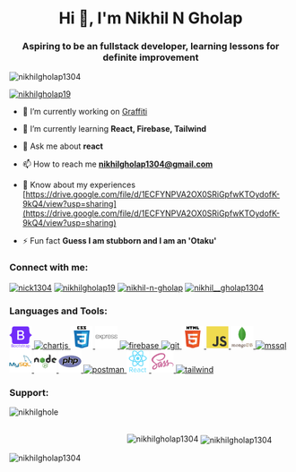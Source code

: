 <h1 align="center">Hi 👋, I'm Nikhil N Gholap</h1>
<h3 align="center">Aspiring to be an fullstack developer, learning lessons for definite improvement</h3>

<p align="left"> <img src="https://komarev.com/ghpvc/?username=nikhilgholap1304&label=Profile%20views&color=0e75b6&style=flat" alt="nikhilgholap1304" /> </p>

<p align="left"> <a href="https://twitter.com/nikhilgholap19" target="blank"><img src="https://img.shields.io/twitter/follow/nikhilgholap19?logo=twitter&style=for-the-badge" alt="nikhilgholap19" /></a> </p>

- 🔭 I’m currently working on [Graffiti](https://github.com/Nikhilgholap1304/Graffiti)

- 🌱 I’m currently learning **React, Firebase, Tailwind**

- 💬 Ask me about **react**

- 📫 How to reach me **nikhilgholap1304@gmail.com**

- 📄 Know about my experiences [https://drive.google.com/file/d/1ECFYNPVA2OX0SRiGpfwKTOydofK-9kQ4/view?usp=sharing](https://drive.google.com/file/d/1ECFYNPVA2OX0SRiGpfwKTOydofK-9kQ4/view?usp=sharing)

- ⚡ Fun fact **Guess I am stubborn and I am an 'Otaku'**

<h3 align="left">Connect with me:</h3>
<p align="left">
<a href="https://codepen.io/nick1304" target="blank"><img align="center" src="https://raw.githubusercontent.com/rahuldkjain/github-profile-readme-generator/master/src/images/icons/Social/codepen.svg" alt="nick1304" height="30" width="40" /></a>
<a href="https://twitter.com/nikhilgholap19" target="blank"><img align="center" src="https://raw.githubusercontent.com/rahuldkjain/github-profile-readme-generator/master/src/images/icons/Social/twitter.svg" alt="nikhilgholap19" height="30" width="40" /></a>
<a href="https://linkedin.com/in/nikhil-n-gholap" target="blank"><img align="center" src="https://raw.githubusercontent.com/rahuldkjain/github-profile-readme-generator/master/src/images/icons/Social/linked-in-alt.svg" alt="nikhil-n-gholap" height="30" width="40" /></a>
<a href="https://instagram.com/nikhil__gholap1304" target="blank"><img align="center" src="https://raw.githubusercontent.com/rahuldkjain/github-profile-readme-generator/master/src/images/icons/Social/instagram.svg" alt="nikhil__gholap1304" height="30" width="40" /></a>
</p>

<h3 align="left">Languages and Tools:</h3>
<p align="left"> <a href="https://getbootstrap.com" target="_blank" rel="noreferrer"> <img src="https://raw.githubusercontent.com/devicons/devicon/master/icons/bootstrap/bootstrap-plain-wordmark.svg" alt="bootstrap" width="40" height="40"/> </a> <a href="https://www.chartjs.org" target="_blank" rel="noreferrer"> <img src="https://www.chartjs.org/media/logo-title.svg" alt="chartjs" width="40" height="40"/> </a> <a href="https://www.w3schools.com/css/" target="_blank" rel="noreferrer"> <img src="https://raw.githubusercontent.com/devicons/devicon/master/icons/css3/css3-original-wordmark.svg" alt="css3" width="40" height="40"/> </a> <a href="https://expressjs.com" target="_blank" rel="noreferrer"> <img src="https://raw.githubusercontent.com/devicons/devicon/master/icons/express/express-original-wordmark.svg" alt="express" width="40" height="40"/> </a> <a href="https://firebase.google.com/" target="_blank" rel="noreferrer"> <img src="https://www.vectorlogo.zone/logos/firebase/firebase-icon.svg" alt="firebase" width="40" height="40"/> </a> <a href="https://git-scm.com/" target="_blank" rel="noreferrer"> <img src="https://www.vectorlogo.zone/logos/git-scm/git-scm-icon.svg" alt="git" width="40" height="40"/> </a> <a href="https://www.w3.org/html/" target="_blank" rel="noreferrer"> <img src="https://raw.githubusercontent.com/devicons/devicon/master/icons/html5/html5-original-wordmark.svg" alt="html5" width="40" height="40"/> </a> <a href="https://developer.mozilla.org/en-US/docs/Web/JavaScript" target="_blank" rel="noreferrer"> <img src="https://raw.githubusercontent.com/devicons/devicon/master/icons/javascript/javascript-original.svg" alt="javascript" width="40" height="40"/> </a> <a href="https://www.mongodb.com/" target="_blank" rel="noreferrer"> <img src="https://raw.githubusercontent.com/devicons/devicon/master/icons/mongodb/mongodb-original-wordmark.svg" alt="mongodb" width="40" height="40"/> </a> <a href="https://www.microsoft.com/en-us/sql-server" target="_blank" rel="noreferrer"> <img src="https://www.svgrepo.com/show/303229/microsoft-sql-server-logo.svg" alt="mssql" width="40" height="40"/> </a> <a href="https://www.mysql.com/" target="_blank" rel="noreferrer"> <img src="https://raw.githubusercontent.com/devicons/devicon/master/icons/mysql/mysql-original-wordmark.svg" alt="mysql" width="40" height="40"/> </a> <a href="https://nodejs.org" target="_blank" rel="noreferrer"> <img src="https://raw.githubusercontent.com/devicons/devicon/master/icons/nodejs/nodejs-original-wordmark.svg" alt="nodejs" width="40" height="40"/> </a> <a href="https://www.php.net" target="_blank" rel="noreferrer"> <img src="https://raw.githubusercontent.com/devicons/devicon/master/icons/php/php-original.svg" alt="php" width="40" height="40"/> </a> <a href="https://postman.com" target="_blank" rel="noreferrer"> <img src="https://www.vectorlogo.zone/logos/getpostman/getpostman-icon.svg" alt="postman" width="40" height="40"/> </a> <a href="https://reactjs.org/" target="_blank" rel="noreferrer"> <img src="https://raw.githubusercontent.com/devicons/devicon/master/icons/react/react-original-wordmark.svg" alt="react" width="40" height="40"/> </a> <a href="https://sass-lang.com" target="_blank" rel="noreferrer"> <img src="https://raw.githubusercontent.com/devicons/devicon/master/icons/sass/sass-original.svg" alt="sass" width="40" height="40"/> </a> <a href="https://tailwindcss.com/" target="_blank" rel="noreferrer"> <img src="https://www.vectorlogo.zone/logos/tailwindcss/tailwindcss-icon.svg" alt="tailwind" width="40" height="40"/> </a> </p>

<h3 align="left">Support:</h3>
<p><a href="https://www.buymeacoffee.com/nikhilghole"> <img align="left" src="https://cdn.buymeacoffee.com/buttons/v2/default-yellow.png" height="50" width="210" alt="nikhilghole" /></a></p><br><br>

<p><img align="left" src="https://github-readme-stats.vercel.app/api/top-langs?username=nikhilgholap1304&show_icons=true&locale=en&layout=compact" alt="nikhilgholap1304" /></p>

<p>&nbsp;<img align="center" src="https://github-readme-stats.vercel.app/api?username=nikhilgholap1304&show_icons=true&locale=en" alt="nikhilgholap1304" /></p>

<p><img align="center" src="https://github-readme-streak-stats.herokuapp.com/?user=nikhilgholap1304&" alt="nikhilgholap1304" /></p>

